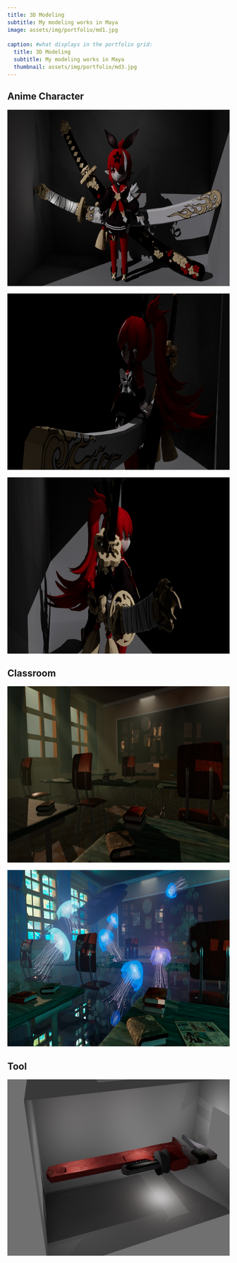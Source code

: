 ```yaml
---
title: 3D Modeling
subtitle: My modeling works in Maya
image: assets/img/portfolio/md1.jpg

caption: #what displays in the portfolio grid:
  title: 3D Modeling
  subtitle: My modeling works in Maya
  thumbnail: assets/img/portfolio/md3.jpg
---
```


## Anime Character

<p align="center">
  <img width="650" height="400" src="../assets/img/portfolio/md1.jpg" alt="spec">
</p>

<p align="center">
  <img width="650" height="400" src="../assets/img/portfolio/md12.jpg" alt="spec">
</p>

<p align="center">
  <img width="650" height="400" src="../assets/img/portfolio/md13.jpg" alt="spec">
</p>

## Classroom

<p align="center">
  <img width="650" height="400" src="../assets/img/portfolio/md2.jpg" alt="spec">
</p>

<p align="center">
  <img width="650" height="400" src="../assets/img/portfolio/md22.jpg" alt="spec">
</p>


## Tool

<p align="center">
  <img width="650" height="400" src="../assets/img/portfolio/md3.jpg" alt="spec">
</p>